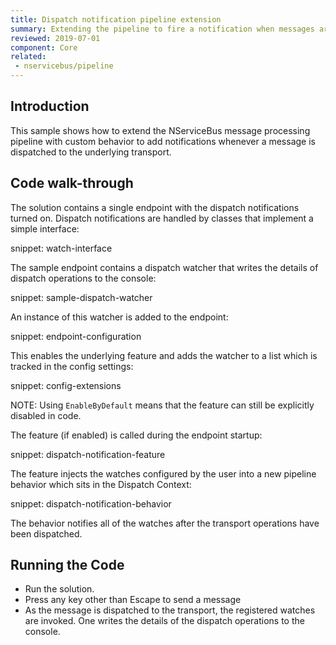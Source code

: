 ```yaml
---
title: Dispatch notification pipeline extension
summary: Extending the pipeline to fire a notification when messages are dispatched.
reviewed: 2019-07-01
component: Core
related:
 - nservicebus/pipeline
---
```


## Introduction

This sample shows how to extend the NServiceBus message processing pipeline with custom behavior to add notifications whenever a message is dispatched to the underlying transport.

## Code walk-through

The solution contains a single endpoint with the dispatch notifications turned on. Dispatch notifications are handled by classes that implement a simple interface:

snippet: watch-interface

The sample endpoint contains a dispatch watcher that writes the details of dispatch operations to the console:

snippet: sample-dispatch-watcher

An instance of this watcher is added to the endpoint:

snippet: endpoint-configuration 

This enables the underlying feature and adds the watcher to a list which is tracked in the config settings:

snippet: config-extensions

NOTE: Using `EnableByDefault` means that the feature can still be explicitly disabled in code.

The feature (if enabled) is called during the endpoint startup:

snippet: dispatch-notification-feature

The feature injects the watches configured by the user into a new pipeline behavior which sits in the Dispatch Context:

snippet: dispatch-notification-behavior

The behavior notifies all of the watches after the transport operations have been dispatched.

## Running the Code

 * Run the solution.
 * Press any key other than Escape to send a message
 * As the message is dispatched to the transport, the registered watches are invoked. One writes the details of the dispatch operations to the console.